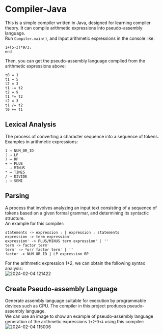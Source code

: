 # Compiler-Java
This is a simple compiler written in Java, designed for learning compiler theory. It can compile arithmetic expressions into pseudo-assembly language.  
Run `Compiler.main()`, and Input arithmetic expressions in the console like:  
```
1+(5-3)*9/3;
end
```  
Then, you can get the  pseudo-assembly language complied from the arithmetic expressions above:  
```
t0 = 1
t1 = 5
t2 = 3
t1 -= t2
t2 = 9
t1 *= t2
t2 = 3
t1 /= t2
t0 += t1
```  

## Lexical Analysis
The process of converting a character sequence into a sequence of tokens.  
Examples in arithmetic expressions:    
```
1 → NUM_OR_ID
( → LP
) → RP
+ → PLUS
- → MINUS
* → TIMES
/ → DIVIDE
; → SEMI
```

## Parsing
A process that involves analyzing an input text consisting of a sequence of tokens based on a given formal grammar, and determining its syntactic structure.  
An example for this compiler:   
```
statements -> expression ; | expression ; statements
expression -> term expression'
expression' -> PLUS/MINUS term expression' | ''
term -> factor term'
term' -> *or/ factor term' | ''
factor -> NUM_OR_ID | LP expression RP
```  
For the arithmetic expression 1+2, we can obtain the following syntax analysis:  
![2024-02-04 121422](https://github.com/lirunsen/Compiler-Java/assets/82029821/e2d0a4aa-0da8-4bfe-9ab8-e3adaea57682)


## Create Pseudo-assembly Language
Generate assembly language suitable for execution by programmable devices such as CPU. The compiler in this project produces pseudo-assembly language.  
We can use an image to show an example of pseudo-assembly language generation of the arithmetic expressions `1+2*3+4` using this compiler:  
![2024-02-04 115006](https://github.com/lirunsen/Compiler-Java/assets/82029821/1ec8a912-4a28-4887-87eb-595794ee7555)
